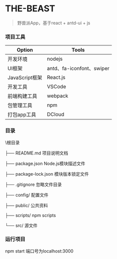 # THE-BEAST
> 野兽派App，基于react + antd-ui  + js

### 项目工具

| Option         | Tools                     |
| -------------- | ------------------------- |
| 开发环境       | nodejs                    |
| UI框架         | antd、fa-iconfont、swiper |
| JavaScript框架 | React.js                  |
| 开发工具       | VSCode                    |
| 前端构建工具   | webpack                   |
| 包管理工具     | npm                       |
| 打包app工具    | DCloud                    |

### 目录

\根目录

├── README.md					   项目说明文档

├── package.json				  Node.js模块描述文件

├── package-lock.json			  模块版本锁定文件

├── .gitignore					  忽略文件目录

├── config/							  配置文件

├── public/							  公共资料

├── scripts/						  npm scripts

└── src/							  源文件



### 运行项目

npm start						端口号为localhost:3000




